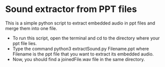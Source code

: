 # Sound extractor from PPT files

This is a simple python script to extract embedded audio in ppt files
and merge them into one file.

* To run this script, open the terminal and cd to the directory where your ppt file lies.
* Type the command python3 extractSound.py Filename.ppt where Filename is the ppt file that you want to extract its embedded audio.
* Now, you should find a joinedFile.wav file in the same directory.